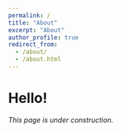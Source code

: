 ```yaml
---
permalink: /
title: "About"
excerpt: "About"
author_profile: true
redirect_from: 
  - /about/
  - /about.html
---
```


# Hello!

*This page is under construction.*
